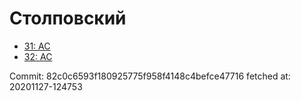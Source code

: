 # Столповский
- [31: AC](31.md)
- [32: AC](32.md)

Commit: 82c0c6593f180925775f958f4148c4befce47716
 fetched at: 20201127-124753
